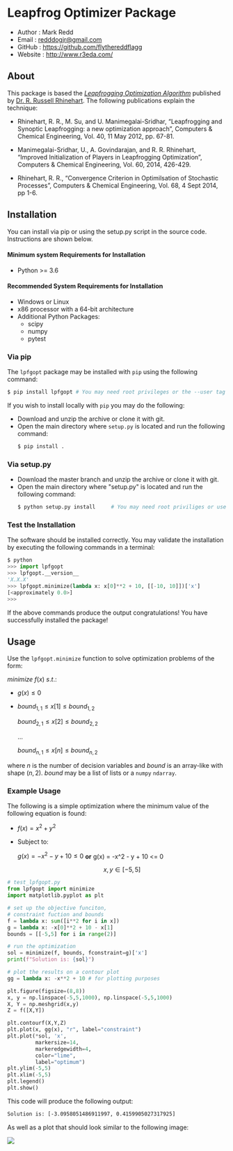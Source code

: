# Leapfrog Optimizer Package

- Author  : Mark Redd
- Email   : redddogjr@gmail.com
- GitHub  : https://github.com/flythereddflagg
- Website : http://www.r3eda.com/

## About

This package is based the [*Leapfrogging Optimization Algorithm*](http://www.r3eda.com/leapfrogging-optimization-algorithm/) published by [Dr. R. Russell Rhinehart](http://www.r3eda.com/about-russ/). The following publications explain the technique:

- Rhinehart, R. R., M. Su, and U. Manimegalai-Sridhar, “Leapfrogging and Synoptic Leapfrogging: a new optimization approach”, Computers & Chemical Engineering, Vol. 40, 11 May 2012, pp. 67-81.

- Manimegalai-Sridhar, U., A. Govindarajan, and R. R. Rhinehart, “Improved Initialization of Players in Leapfrogging Optimization”, Computers & Chemical Engineering, Vol. 60, 2014, 426-429.

- Rhinehart, R. R., “Convergence Criterion in Optimilsation of Stochastic Processes”, Computers & Chemical Engineering, Vol. 68, 4 Sept 2014, pp 1-6.

## Installation 

You can install via pip or using the setup.py script in the source code. Instructions are shown below.

#### Minimum system Requirements for Installation

 - Python >= 3.6

#### Recommended System Requirements for Installation

- Windows or Linux
- x86 processor with a 64-bit architecture
- Additional Python Packages:
  - scipy
  - numpy
  - pytest

### Via pip

The `lpfgopt` package may be installed with `pip` using the following command:

```bash
$ pip install lpfgopt # You may need root privileges or the --user tag
```

If you wish to install locally with `pip` you may do the following:
- Download and unzip the archive or clone it with git.
- Open the main directory where `setup.py` is located and run the following command:
  ```bash
  $ pip install .
  ```
### Via setup.py

- Download the master branch and unzip the archive or clone it with git.
- Open the main directory where "setup.py" is located and run the following command:
  ```bash
  $ python setup.py install     # You may need root priviliges or use the --user tag
  ```
### Test the Installation

The software should be installed correctly. You may validate the installation by executing the following commands in a terminal:

```python
$ python
>>> import lpfgopt
>>> lpfgopt.__version__
'X.X.X'
>>> lpfgopt.minimize(lambda x: x[0]**2 + 10, [[-10, 10]])['x']
[<approximately 0.0>]
>>>
```
If the above commands produce the output congratulations! You have successfully installed the package!
## Usage
Use the `lpfgopt.minimize` function to solve optimization problems of the form:

$minimize$ $f(x)$
$s.t.:$

- $g(x) \le 0$

- $bound_{1,1} \le x[1] \le bound_{1,2}$

  $bound_{2,1} \le x[2] \le bound_{2,2}$

  $...$

  $bound_{n,1} \le x[n] \le bound_{n,2}$

where $n$ is the number of decision variables and $bound$ is an array-like with shape $(n, 2)$. $bound$ may be a list of lists or a `numpy` `ndarray`.

### Example Usage
The following is a simple optimization where the minimum value of the following equation is found:  
 - $f(x) = x^2+y^2$

 - Subject to: 

   $g(x) = -x^2 - y + 10 \le 0$ **or** g(x) = -x^2 - y + 10 <= 0

   $$x, y \in [-5, 5]$$
```python
# test_lpfgopt.py
from lpfgopt import minimize
import matplotlib.pyplot as plt

# set up the objective funciton, 
# constraint fuction and bounds
f = lambda x: sum([i**2 for i in x])
g = lambda x: -x[0]**2 + 10 - x[1] 
bounds = [[-5,5] for i in range(2)]

# run the optimization
sol = minimize(f, bounds, fconstraint=g)['x']
print(f"Solution is: {sol}")

# plot the results on a contour plot
gg = lambda x: -x**2 + 10 # for plotting purposes

plt.figure(figsize=(8,8))
x, y = np.linspace(-5,5,1000), np.linspace(-5,5,1000)
X, Y = np.meshgrid(x,y)
Z = f([X,Y])

plt.contourf(X,Y,Z)
plt.plot(x, gg(x), "r", label="constraint")
plt.plot(*sol, 'x', 
         markersize=14, 
         markeredgewidth=4, 
         color="lime", 
         label="optimum")
plt.ylim(-5,5)
plt.xlim(-5,5)
plt.legend()
plt.show()
```
This code will produce the following output:
```bash
Solution is: [-3.0958051486911997, 0.4159905027317925]
```
As well as a plot that should look similar to the following image:

![](./docs/media/sample_opt.png)
